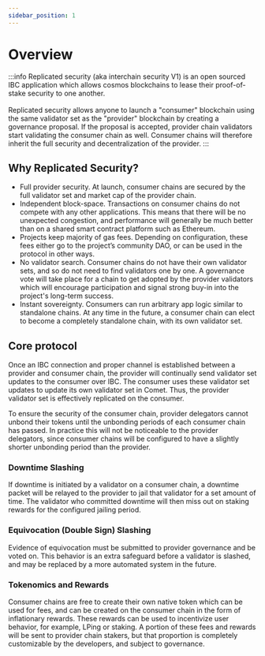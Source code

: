 ```yaml
---
sidebar_position: 1
---
```


# Overview
:::info
Replicated security (aka interchain security V1) is an open sourced IBC application which allows cosmos blockchains to lease their proof-of-stake security to one another.
<br></br>
Replicated security allows anyone to launch a "consumer" blockchain using the same validator set as the "provider" blockchain by creating a governance proposal. If the proposal is accepted, provider chain validators start validating the consumer chain as well. Consumer chains will therefore inherit the full security and decentralization of the provider.
:::
## Why Replicated Security?

- Full provider security. At launch, consumer chains are secured by the full validator set and market cap of the provider chain.
- Independent block-space. Transactions on consumer chains do not compete with any other applications. This means that there will be no unexpected congestion, and performance will generally be much better than on a shared smart contract platform such as Ethereum.
- Projects keep majority of gas fees. Depending on configuration, these fees either go to the project’s community DAO, or can be used in the protocol in other ways.
- No validator search. Consumer chains do not have their own validator sets, and so do not need to find validators one by one. A governance vote will take place for a chain to get adopted by the provider validators which will encourage participation and signal strong buy-in into the project's long-term success.
- Instant sovereignty. Consumers can run arbitrary app logic similar to standalone chains. At any time in the future, a consumer chain can elect to become a completely standalone chain, with its own validator set.

## Core protocol

Once an IBC connection and proper channel is established between a provider and consumer chain, the provider will continually send validator set updates to the consumer over IBC. The consumer uses these validator set updates to update its own validator set in Comet. Thus, the provider validator set is effectively replicated on the consumer.

To ensure the security of the consumer chain, provider delegators cannot unbond their tokens until the unbonding periods of each consumer chain has passed. In practice this will not be noticeable to the provider delegators, since consumer chains will be configured to have a slightly shorter unbonding period than the provider.

### Downtime Slashing

If downtime is initiated by a validator on a consumer chain, a downtime packet will be relayed to the provider to jail that validator for a set amount of time. The validator who committed downtime will then miss out on staking rewards for the configured jailing period.

### Equivocation (Double Sign) Slashing

Evidence of equivocation must be submitted to provider governance and be voted on. This behavior is an extra safeguard before a validator is slashed, and may be replaced by a more automated system in the future.

### Tokenomics and Rewards

Consumer chains are free to create their own native token which can be used for fees, and can be created on the consumer chain in the form of inflationary rewards. These rewards can be used to incentivize user behavior, for example, LPing or staking. A portion of these fees and rewards will be sent to provider chain stakers, but that proportion is completely customizable by the developers, and subject to governance.

